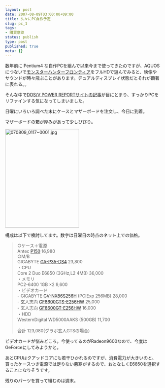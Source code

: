 ```yaml
---
layout: post
date: 2007-08-09T03:00:00+09:00
title: 久々にPC自作予定
slug: pc_1
tags:
- 購買意欲
status: publish
type: post
published: true
meta: {}
---
```

数年前に Pentium4 な自作PCを組んで以来今まで使ってきたのですが、AQUOSにつないで<a href="http://www.mh-frontier.jp/">モンスターハンターフロンティア</a>をフルHDで遊んでみると、映像やサウンドが時々飛ぶことがあります。デュアルディスプレイ状態だとそれが顕著に表れる。。

そんな中で<a href="http://www.dosv.jp/feature/0708/index.htm">DOS/V POWER REPORTサイトの記事</a>が目にとまり、すっかりPCをリファインする気になってしまいました。

日曜にいろいろ調べた末にケースとマザーボードを注文し、今日に到着。

マザーボードの箱が厚みがあって少しびびり。

<img alt="070809_0117~0001.jpg" src="/images/uploads/070809_0117~0001.jpg" width="240" height="320" />

構成は以下で検討してます。数字は日曜日の時点のネット上での価格。
<blockquote>○ケース＋電源<br>
Antec <a href="http://www.links.co.jp/html/press2/news_p150.html">P150</a> 16,980<br>
○M/B<br>
GIGABYTE <a href="http://www.links.co.jp/html/press2/gigabyte_ga-p35-ds4.html">GA-P35-DS4</a> 23,800<br>
・CPU<br>
Core 2 Duo E6850 (3GHz,L2 4MB) 36,000<br>
・メモリ<br>
PC2-6400 1GB ×2 9,600<br>
・ビデオカード<br>
- GIGABYTE <a href="http://www.mustardseed.co.jp/gigabyte/specv_gvnx86s256hb.html">GV-NX86S256H</a> (PCIExp 256MB) 28,000<br>
- 玄人志向 <a href="http://kuroutoshikou.com/modules/display/?iid=979">GF8600GTS-E256HW</a> 25,000<br>
- 玄人志向 <a href="http://kuroutoshikou.com/modules/display/?iid=980">GF8600GT-E256HW</a> 16,000<br>
・HDD<br>
WesternDigital WD5000AAKS (500GB) 11,700<br>
<br>
合計 123,080(グラボ玄人GTSの場合)
</blockquote>
ビデオカードが悩みどころ。今使ってるのがRadeon9600なので、今度はGeForceにしてみようかと。

あとCPUはクアッドコアにも若干ひかれるのですが、消費電力が大きいのと、買ったケースつき電源では足りない悪寒がするので、おとなしくE6850を選択することになりそうです。

残りのパーツを買って組むのは週末。
